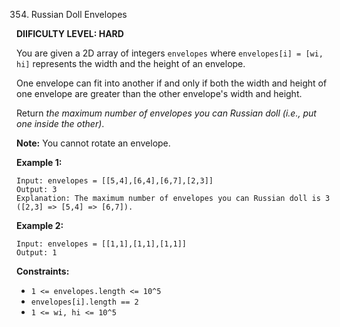 354. Russian Doll Envelopes

**DIIFICULTY LEVEL: HARD**

You are given a 2D array of integers `envelopes` where `envelopes[i] = [wi, hi]` represents the width and the height of an envelope.

One envelope can fit into another if and only if both the width and height of one envelope are greater than the other envelope's width and height.

Return *the maximum number of envelopes you can Russian doll (i.e., put one inside the other)*.

**Note:** You cannot rotate an envelope.

 

**Example 1:**
```
Input: envelopes = [[5,4],[6,4],[6,7],[2,3]]
Output: 3
Explanation: The maximum number of envelopes you can Russian doll is 3 ([2,3] => [5,4] => [6,7]).
```


**Example 2:**
```
Input: envelopes = [[1,1],[1,1],[1,1]]
Output: 1
``` 

**Constraints:**
* `1 <= envelopes.length <= 10^5`
* `envelopes[i].length == 2`
* `1 <= wi, hi <= 10^5`
